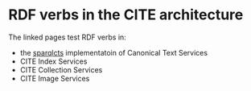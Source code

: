 
# RDF verbs in the CITE architecture #


The linked pages test RDF verbs in:

- the <a concordion:run="concordion" href="cts/CtsVerbs.html">sparqlcts</a> implementatoin of Canonical Text Services
- CITE Index Services
- CITE Collection Services
- CITE Image Services